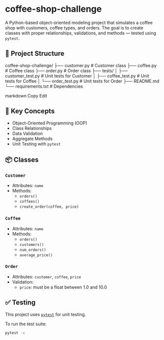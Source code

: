 # coffee-shop-challenge
A Python-based object-oriented modeling project that simulates a coffee shop with customers, coffee types, and orders. The goal is to create classes with proper relationships, validations, and methods — tested using `pytest`.

## 📁 Project Structure

coffee-shop-challenge/
├── customer.py # Customer class
├── coffee.py # Coffee class
├── order.py # Order class
├── tests/
│ ├── customer_test.py # Unit tests for Customer
│ ├── coffee_test.py # Unit tests for Coffee
│ └── order_test.py # Unit tests for Order
├── README.md
└── requirements.txt # Dependencies

markdown
Copy
Edit


## 🧠 Key Concepts

- Object-Oriented Programming (OOP)
- Class Relationships
- Data Validation
- Aggregate Methods
- Unit Testing with `pytest`

## 📦 Classes

### `Customer`
- Attributes: `name`
- Methods:
  - `orders()`
  - `coffees()`
  - `create_order(coffee, price)`

### `Coffee`
- Attributes: `name`
- Methods:
  - `orders()`
  - `customers()`
  - `num_orders()`
  - `average_price()`

### `Order`
- Attributes: `customer`, `coffee`, `price`
- Validation:
  - `price`: must be a float between 1.0 and 10.0

## ✅ Testing

This project uses [`pytest`](https://docs.pytest.org/) for unit testing.

To run the test suite:

```bash
pytest -x
